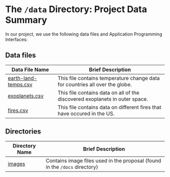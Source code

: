 # The `/data` Directory: Project Data Summary 

In our project, we use the following data files and Application Programming Interfaces:

## Data files
|Data File Name | Brief Description|
|---------------| -----------------|
|[earth-land-temps.csv](./earth-land-temps.csv) | This file contains temperature change data for countries all over the globe.
|[exoplanets.csv](./exoplanets.csv) | This file contains data on all of the discovered exoplanets in outer space.
|[fires.csv](./fires.csv) | This file contains data on different fires that have occured in the US.

## Directories
|Directory Name | Brief Description|
|---------------| -----------------|
|[images](./images) | Contains image files used in the proposal (found in the `/docs` directory)
